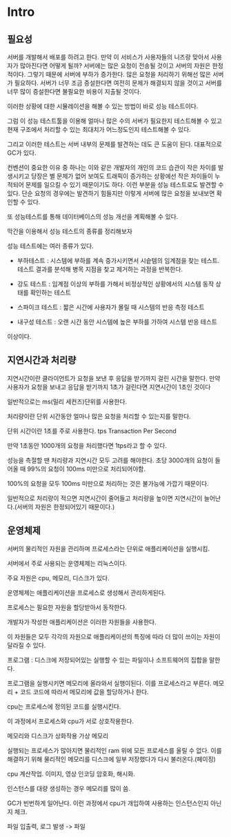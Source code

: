 # Intro

## 필요성

서버를 개발해서 배포를 하려고 한다. 만약 이 서비스가 사용자들의 니즈랑 맞아서 사용자가 많아진다면 어떻게 될까? 서버에는 많은 요청이 전송될 것이고 서버의 자원은 한정적이다. 그렇기 때문에 서버에 부하가 증가한다. 많은 요청을 처리하기 위해선 많은 서버가 필요하다. 서버가 너무 조금 증설한다면 여전히 문제가 해결되지 않을 것이고 서버를 너무 많이 증설한다면 불필요한 비용이 지출될 것이다.

이러한 상황에 대한 시뮬레이션을 해볼 수 있는 방법이 바로 성능 테스트이다.

그럼 이 성능 테스트툴을 이용해 얼마나 많은 수의 서버가 필요한지 테스트해볼 수 있고 현재 구조에서 처리할 수 있는 최대치가 어느정도인지 테스트해볼 수 있다.

그리고 이러한 테스트는 서버 내부의 문제를 발견하는 데도 큰 도움이 된다. 대표적으로 GC가 있다.

컨벤션이 중요한 이유 중 하나는 이와 같은 개발자의 개인의 코드 습관이 작은 차이를 발생시키고 당장은 별 문제가 없어 보여도 트래픽이 증가하는 상황에선 작은 차이들이 누적되어 문제를 일으킬 수 있기 때문이기도 하다. 이런 부분을 성능 테스트로도 발견할 수 있다. 단순 요청의 경우에는 발견하기 힘들지만 이렇게 서버에 많은 요청을 보내보면 확인할 수 있다.

또 성능테스트를 통해 데이터베이스의 성능 개선을 계획해볼 수 있다.

막간을 이용해서 성능 테스트의 종류를 정리해보자

성능 테스트에는 여러 종류가 있다.

* 부하테스트 : 시스템에 부하를 계속 증가시키면서 시슽템의 임계점을 찾는 테스트. 테스트 결과를 분석해 병목 지점을 찾고 제거하는 과정을 반복한다.

* 강도 테스트 : 임계점 이상의 부하를 가해서 비정상적인 상황에서의 시스템 동작 상태를 확인하는 테스트
* 스파이크 테스트 : 짧은 시간에 사용자가 몰릴 때 시스템의 반응 측정 테스트
* 내구성 테스트 : 오랜 시간 동안 시스템에 높은 부하를 가하여 시스템 반응 테스트

이상이다.

## 지연시간과 처리량

지연시간이란 클라이언트가 요청을 보낸 후 응답을 받기까지 걸린 시간을 말한다. 만약 사용자가 요청을 보내고 응답을 받기까지 1초가 걸린다면 지연시간이 1초인 것이다

일반적으로는 ms(밀리 세컨즈)단위를 사용한다.

처리량이란 단위 시간동안 얼마나 많은 요청을 처리할 수 있는지를 말한다.

단위 시간이란 1초를 주로 사용한다. tps Transaction Per Second

만약 1초동안 1000개의 요청을 처리했다면 1tps라고 할 수 있다.

성능을 측절할 땐 처리량과 지연시간 모두 고려를 해야한다. 초당 3000개의 요청이 들어올 때 99%의 요청이 100ms 미만으로 처리되어야함.

100%의 요청을 모두 100ms 미만으로 처리하는 것은 불가능에 가깝기 때문이다.

일반적으로 처리량이 적으면 지연시간이 줄어들고 처리량을 높이면 지연시간이 늘어난다.(서버의 자원은 한정되어있기 때문이다.)

## 운영체제

서버의 물리적인 자원을 관리하며 프로세스라는 단위로 애플리케이션을 실행시킴.

서버에서 주로 사용되는 운영체제는 리눅스이다.

주요 자원은 cpu, 메모리, 디스크가 있다.

운영체제는 애플리케이션을 프로세스로 생성해서 관리하게된다.

프로세스는 필요한 자원을 할당받아서 동작한다.

개발자가 작성한 애플리케이션은 이러한 자원들을 사용한다.

이 자원들은 모두 각각의 자원으로 애플리케이션의 특징에 따라 더 많이 쓰이는 자원이 달라질 수 있다.

프로그램 : 디스크에 저장되어있는 실행할 수 있는 파일이나 소프트웨어의 집합을 말한다.

프로그램을 실행시키면 메모리에 올라와서 실행이된다. 이를 프로세스라고 부른다. 메모리 + 코드 코드에 따라서 메모리에 값을 할당하거나 한다.

cpu는 프로세스에 정의된 코드를 실행시킨다.

이 과정에서 프로세스와 cpu가 서로 상호작용한다.

메모리와 디스크가 상화작용 가상 메모리

실행되는 프로세스가 많아지면 물리적인 ram 위에 모든 프로세스를 올릴 수 없다. 이를 해결하기 위해 물리적인 메모리를 디스크에 일부 저장했다가 다시 불러온다.(페이징)

cpu 계산작업. 이미지, 영상 인코딩 암호화, 해시화.

인스턴스를 대량 생성하는 경우 메모리를 많이 씀.

GC가 빈번하게 일어난다. 이런 과정에서 cpu가 개입하여 사용하는 인스턴스인지 아닌지 체크.

파일 입출력, 로그 발생 -> 파일
